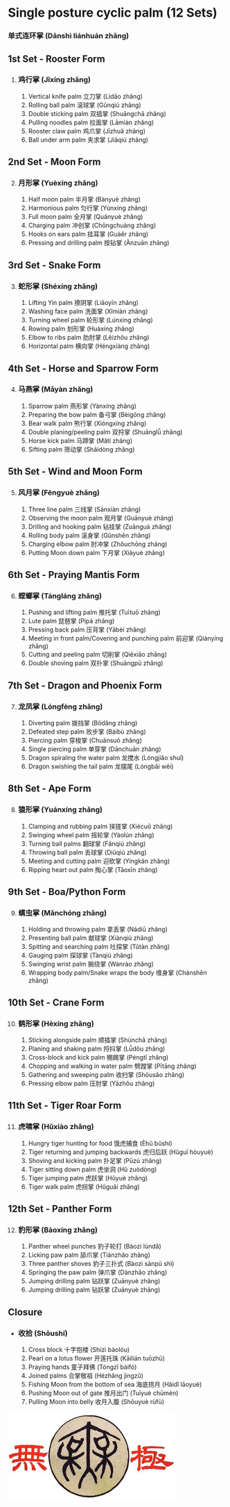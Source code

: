 # Single posture cyclic palm (12 Sets)
### 单式连环掌 (Dānshì liánhuán zhǎng)

## 1st Set - Rooster Form

1. ### 鸡行掌 (Jīxíng zhǎng)
    1. Vertical knife palm 立刀掌 (Lìdāo zhǎng)
    2. Rolling ball palm 滚球掌 (Gǔnqiú zhǎng)
    3. Double sticking palm 双插掌 (Shuāngchā zhǎng)
    4. Pulling noodles palm 拉面掌 (Lāmiàn zhǎng)
    5. Rooster claw palm 鸡爪掌 (Jīzhuǎ zhǎng)
    6. Ball under arm palm 夹求掌 (Jiāqiú zhǎng)

## 2nd Set - Moon Form

2. ### 月形掌 (Yuèxíng zhǎng)
    1. Half moon palm 半月掌 (Bànyuè zhǎng)
    2. Harmonious palm 匀行掌 (Yúnxíng zhǎng)
    3. Full moon palm 全月掌 (Quányuè zhǎng)
    4. Charging palm 冲创掌 (Chōngchuàng zhǎng)
    5. Hooks on ears palm 挂耳掌 (Guàěr zhǎng)
    6. Pressing and drilling palm 按钻掌 (Ànzuān zhǎng)

## 3rd Set - Snake Form

3. ### 蛇形掌 (Shéxíng zhǎng)
    1. Lifting Yin palm 撩阴掌 (Liāoyīn zhǎng)
    2. Washing face palm 洗面掌 (Xǐmiàn zhǎng)
    3. Turning wheel palm 轮形掌 (Lúnxíng zhǎng)
    4. Rowing palm 划形掌 (Huàxíng zhǎng)
    5. Elbow to ribs palm 肋肘掌 (Lēizhǒu zhǎng)
    6. Horizontal palm 横向掌 (Héngxiàng zhǎng)

## 4th Set - Horse and Sparrow Form

4. ### 马燕掌 (Mǎyàn zhǎng)
    1. Sparrow palm 燕形掌 (Yànxíng zhǎng)
    2. Preparing the bow palm 备弓掌 (Bèigōng zhǎng)
    3. Bear walk palm 熊行掌 (Xióngxíng zhǎng)
    4. Double planing/peeling palm 双捋掌 (Shuānglǚ zhǎng)
    5. Horse kick palm 马蹄掌 (Mǎtí zhǎng)
    6. Sifting palm 筛动掌 (Shāidòng zhǎng)

## 5th Set - Wind and Moon Form

5. ### 风月掌 (Fēngyuè zhǎng)
    1. Three line palm 三线掌 (Sānxiàn zhǎng)
    2. Observing the moon palm 观月掌 (Guānyuè zhǎng)
    3. Drilling and hooking palm 钻挂掌 (Zuānguà zhǎng)
    4. Rolling body palm 滚身掌 (Gǔnshēn zhǎng)
    5. Charging elbow palm 肘冲掌 (Zhǒuchōng zhǎng)
    6. Putting Moon down palm 下月掌 (Xiàyuè zhǎng)

## 6th Set - Praying Mantis Form

6. ### 螳螂掌 (Tángláng zhǎng)
    1. Pushing and lifting palm 推托掌 (Tuītuō zhǎng)
    2. Lute palm 琵琶掌 (Pípá zhǎng)
    3. Pressing back palm 压背掌 (Yābèi zhǎng)
    4. Meeting in front palm/Covering and punching palm 前迎掌 (Qiányíng zhǎng)
    5. Cutting and peeling palm 切削掌 (Qiēxiāo zhǎng)
    6. Double shoving palm 双扑掌 (Shuāngpū zhǎng)

## 7th Set - Dragon and Phoenix Form

7. ### 龙凤掌 (Lóngfèng zhǎng)
    1. Diverting palm 拨挡掌 (Bōdǎng zhǎng)
    2. Defeated step palm 败步掌 (Bàibù zhǎng)
    3. Piercing palm 穿梭掌 (Chuānsuō zhǎng)
    4. Single piercing palm 单穿掌 (Dānchuān zhǎng)
    5. Dragon spiraling the water palm 龙搅水 (Lóngjiǎo shuǐ)
    6. Dragon swishing the tail palm 龙摆尾 (Lóngbǎi wěi)

## 8th Set - Ape Form

8. ### 猿形掌 (Yuánxíng zhǎng)
    1. Clamping and rubbing palm 挟搓掌 (Xiécuō zhǎng)
    2. Swinging wheel palm 摇轮掌 (Yáolún zhǎng)
    3. Turning  ball palms 翻球掌 (Fǎnqiú zhǎng)
    4. Throwing ball palm 丢球掌 (Diūqiú zhǎng)
    5. Meeting and cutting palm 迎砍掌 (Yíngkǎn zhǎng)
    6. Ripping heart out palm 掏心掌 (Tāoxīn zhǎng)

## 9th Set - Boa/Python Form

9. ### 螨虫掌 (Mǎnchóng zhǎng)
    1. Holding and throwing palm 拿丢掌 (Nádiū zhǎng)
    2. Presenting ball palm 献球掌 (Xiànqiú zhǎng)
    3. Spitting and searching palm 吐探掌 (Tǔtàn zhǎng)
    4. Gauging palm 探球掌 (Tànqiú zhǎng)
    5. Swinging wrist palm 腕绕掌 (Wànrào zhǎng)
    6. Wrapping body palm/Snake wraps the body 缠身掌 (Chánshēn zhǎng)

## 10th Set - Crane Form

10. ### 鹤形掌 (Hèxíng zhǎng)
    1. Sticking alongside palm 顺插掌 (Shùnchā zhǎng)
    2. Planing and shaking palm 捋抖掌 (Lǚdǒu zhǎng)
    3. Cross-block and kick palm 棚踢掌 (Péngtī zhǎng)
    4. Chopping and walking in water palm 劈蹚掌 (Pītāng zhǎng)
    5. Gathering and sweeping palm 收扫掌 (Shōusǎo zhǎng)
    6. Pressing elbow palm 压肘掌 (Yāzhǒu zhǎng)

## 11th Set - Tiger Roar Form

11. ### 虎啸掌 (Hǔxiào zhǎng)
    1. Hungry tiger hunting for food 饿虎捕食 (Èhǔ bǔshí)
    2. Tiger returning and jumping backwards 虎归后跃 (Hǔguī hòuyuè)
    3. Shoving and kicking palm 扑足掌 (Pūzú zhǎng)
    4. Tiger sitting down palm 虎坐洞 (Hǔ zuòdòng)
    5. Tiger jumping palm 虎跃掌 (Hǔyuè zhǎng)
    6. Tiger walk palm 虎拐掌 (Hǔguǎi zhǎng)

## 12th Set - Panther Form

12. ### 豹形掌 (Bàoxíng zhǎng)
    1. Panther wheel punches 豹子轮打 (Bàozi lúndǎ)
    2. Licking paw palm 舔爪掌 (Tiánzhǎo zhǎng)
    3. Three panther shoves 豹子三扑式 (Bàozi sānpū shì)
    4. Springing the paw palm 弹爪掌 (Dànzhǎo zhǎng)
    5. Jumping drilling palm 钻跃掌 (Zuānyuè zhǎng)
    6. Jumping drilling palm 钻跃掌 (Zuānyuè zhǎng)

## Closure

- ### 收拾 (Shōushí)
    1. Cross block 十字抱楼 (Shízì bàolóu)
    2. Pearl on a lotus flower 开莲托珠 (Kāilián tuōzhū)
    3. Praying hands 童子拜佛 (Tóngzǐ bàifó)
    4. Joined palms 合掌敬祖 (Hézhǎng jìngzǔ)
    5. Fishing Moon from the bottom of sea 海底捞月 (Hǎidǐ lāoyuè)
    6. Pushing Moon out of gate 推月出门 (Tuīyuè chūmén)
    7. Pulling Moon into belly 收月入腹 (Shōuyuè rùfù)

![Wujiquan logo](/images/Wujiquan_logo.jpeg)
